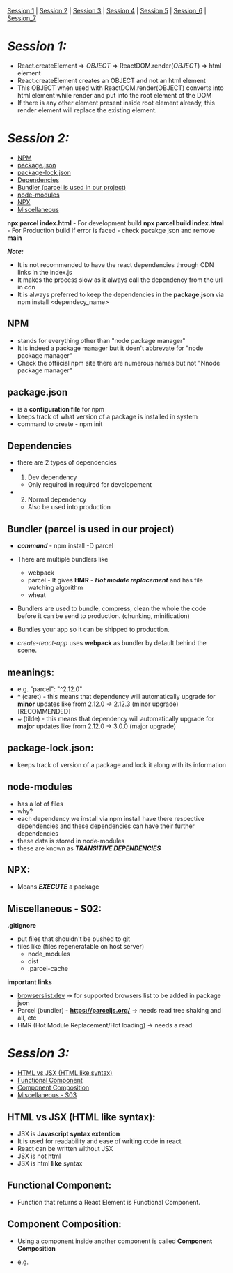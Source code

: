[Session 1](#session-1) | [Session 2](#session-2) | [Session 3](#session-3) | [Session 4](#session-4) | [Session 5](#session-5) | [Session_6](#session_6) | [Session_7](#session_7)

# **_Session 1:_**

- React.createElement => _OBJECT_ => ReactDOM.render(_OBJECT_) => html element
- React.createElement creates an OBJECT and not an html element
- This OBJECT when used with ReactDOM.render(OBJECT) converts into html element while render and put into the root element of the DOM
- If there is any other element present inside root element already, this render element will replace the existing element.

# **_Session 2:_**

- [NPM](#npm)
- [package.json](#packagejson)
- [package-lock.json](#package-lockjson)
- [Dependencies](#dependencies)
- [Bundler (parcel is used in our project)](#bundler-parcel-is-used-in-our-project)
- [node-modules](#node-modules)
- [NPX](#npx)
- [Miscellaneous](#miscellaneous---s02)

**npx parcel index.html** - For development build
**npx parcel build index.html** - For Production build
If error is faced - check pacakge json and remove **main**

**_Note:_**

- It is not recommended to have the react dependencies through CDN links in the index.js
- It makes the process slow as it always call the dependency from the url in cdn
- It is always preferred to keep the dependencies in the **package.json** via npm install <dependecy_name>

## **NPM**

- stands for everything other than "node package manager"
- It is indeed a package manager but it doen't abbrevate for "node package manager"
- Check the offiicial npm site there are numerous names but not "Nnode package manager"

## **package.json**

- is a **configuration file** for npm
- keeps track of what version of a package is installed in system
- command to create - npm init

## **Dependencies**

- there are 2 types of dependencies
- 1. Dev dependency
  - Only required in required for developement
- 2. Normal dependency
  - Also be used into production

## **Bundler** (parcel is used in our project)

- **_command_** - npm install -D parcel

- There are multiple bundlers like
  - webpack
  - parcel - It gives **HMR** - **_Hot module replacement_** and has file watching algorithm
  - wheat
- Bundlers are used to bundle, compress, clean the whole the code before it can be send to production. (chunking, minification)
- Bundles your app so it can be shipped to production.
- _create-react-app_ uses **webpack** as bundler by default behind the scene.

## **meanings**:

- e.g. "parcel": "^2.12.0"
- ^ (caret) - this means that dependency will automatically upgrade for **minor** updates like from 2.12.0 -> 2.12.3 (minor upgrade) [RECOMMENDED]
- ~ (tilde) - this means that dependency will automatically upgrade for **major** updates like from 2.12.0 -> 3.0.0 (major upgrade)

## **package-lock.json**:

- keeps track of version of a package and lock it along with its information

## **node-modules**

- has a lot of files
- why?
- each dependency we install via npm install have there respective dependencies and these dependencies can have their further dependencies
- these data is stored in node-modules
- these are known as **_TRANSITIVE DEPENDENCIES_**

## **NPX**:

- Means **_EXECUTE_** a package

## Miscellaneous - S02:

**.gitignore**

- put files that shouldn't be pushed to git
- files like (files regeneratable on host server)
  - node_modules
  - dist
  - .parcel-cache

**important links**

- [browserslist.dev](https://browserslist.dev/?q=bGFzdCAyIHZlcnNpb25z) -> for supported browsers list to be added in package json
- Parcel (bundler) - **https://parceljs.org/** -> needs read
  tree shaking and all, etc
- HMR (Hot Module Replacement/Hot loading) -> needs a read

# **_Session 3:_**

- [HTML vs JSX (HTML like syntax)](#html-vs-jsx-html-like-syntax)
- [Functional Component](#functional-component)
- [Component Composition](#component-composition)
- [Miscellaneous - S03](#miscellaneous---s03)

## HTML vs JSX (HTML like syntax):

- JSX is **Javascript syntax extention**
- It is used for readability and ease of writing code in react
- React can be written without JSX
- JSX is not html
- JSX is html **like** syntax

## Functional Component:

- Function that returns a React Element is Functional Component.

## Component Composition:

- Using a component inside another component is called **Component Composition**
- e.g. <Title/> and <Heading/> are two different components
- but inside the <Heading/> we may use the <Title/> component

- like `const Heading = () => { return ( <Title/> );`

## Miscellaneous - S03:

**Creating scripts to run app via npm (package.json)**

- Create scripts into pacakge json to run the app (either in dev or production mode) via npm instead of parcel (e.g. `npx parcel index.html` or `npx parcel build index.html`)
- `npm run start` is same as `npm start` but for other it should be `npm run build` only

# **_Session 4:_**

## Config Driven UI: (Needs read)

## Keys and Index: (JS and React)

- In `map()` it is recommended to use/pass a key or it will throw a warning.
- It is not acceptable to use `map()` without key
- It is recommended that the key should be an Unique identifier
- It not recommended to use index as key (**React docs**)

- ### **_Why Unique Key is needed?_**

  - For performance improvement of React and UI ( Render cycle)
  - If an unique id is not used as key then while rendering the data on the UI React will re-render the whole set of data as it can't differentiate what has changed
  - So an unique identifier is always needed
  - So use index as last resort (still better than not using a key)

  # **_Session 5:_**

  [Named Export](#named-export) | [Default Export](#default-export) | [Virtual DOM](#virtual-dom) | [Reconciliation Algorithm](#reconciliation-algorithmneeds-read-imp)

  ## Named Export:

  - **Mulitple named exports can be exported from a file.**

  - `export const Component=()=>{}`
  - `export const mockData={}`
  - `export const CONSTANT="xyz"`

  ## Default Export:

  - Only one Default export can be done per file.

  - `export default Component=()=>{}` , etc.

  ## Virtual DOM:

  - Virtual DOM is javascript representation of Actual DOM. (**Javascript Object**)
  - Used to differentiate between what has changed and what needs to be updated on the real DOM.
  - There is **Diff Algorithm** used internally for this differentation (e.g. consider it like **git diff**)
  - The algorithm is also known as **Reconciliation Algorithm** (**React Fibre**)

  ## Reconciliation Algorithm:(needs read IMP)

  > This algorithm compares the previous virtual DOM with new one to determine the most efficient way to Update the actual DOM.

  > The goal is to make the process as optimised as possible.

  # **_Session_6:_**

  ## Rendering:

  # **_Session_7:_**

  [Routing](#routing) | [useRouteError](#userouteerror)

  ## Routing:

  - Use **React-router-dom** for routing
  - `npm i react-router-dom`
  - Create routing as follows:
  - `const appRouter = createBrowserRouter([`
    `{`
    `path: "/",`
    `element: <AppLayout />,`
    `},`
    `{`
    `path: "/about",`
    `element: <About />,`
    `},`
    `{`
    `path: "/contact",`
    `element: <Contact />,`
    `},`
    `]);`
  - Reder as follows: (**_RouterProvider needs to be imported_**)
    `root.render(<RouterProvider router={appRouter} />);`

    - Encolsed inside `<RouterProvider/>` and with `router={}` as a prop

  - **React-router-dom** also provides way to provide error pages
  - Need to use the `errorElement` over the path where the error needs to be displayed
    `{`
    `path: "/",`
    `element: <AppLayout />,`
    `errorElement: <Error />,`
    `},`
  - Also can provide details of the error using **useRouteError** hook

  ## useRouteError:

  - `const err = useRouteError();`
